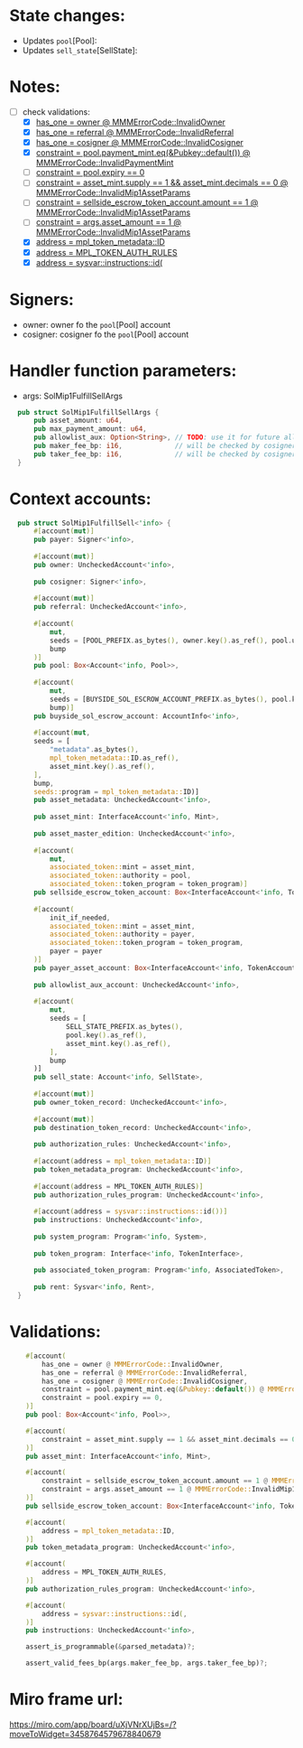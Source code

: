 # State changes:

- Updates `pool`[Pool]:
- Updates `sell_state`[SellState]:

# Notes:

- [ ] check validations:
  - [x] [has_one = owner @ MMMErrorCode::InvalidOwner](https://github.com/magicoss/mmm/blob/3e15732061ad03256b2570b78ff8018ba74ce039/programs/mmm/src/instructions/mip1/sol_mip1_fulfill_sell.rs#L51)
  - [x] [has_one = referral @ MMMErrorCode::InvalidReferral](https://github.com/magicoss/mmm/blob/3e15732061ad03256b2570b78ff8018ba74ce039/programs/mmm/src/instructions/mip1/sol_mip1_fulfill_sell.rs#L52)
  - [x] [has_one = cosigner @ MMMErrorCode::InvalidCosigner](https://github.com/magicoss/mmm/blob/3e15732061ad03256b2570b78ff8018ba74ce039/programs/mmm/src/instructions/mip1/sol_mip1_fulfill_sell.rs#L53)
  - [x] [constraint = pool.payment_mint.eq(&Pubkey::default()) @ MMMErrorCode::InvalidPaymentMint](https://github.com/magicoss/mmm/blob/3e15732061ad03256b2570b78ff8018ba74ce039/programs/mmm/src/instructions/mip1/sol_mip1_fulfill_sell.rs#L54)
  - [ ] [constraint = pool.expiry == 0](https://github.com/magicoss/mmm/blob/3e15732061ad03256b2570b78ff8018ba74ce039/programs/mmm/src/instructions/mip1/sol_mip1_fulfill_sell.rs#L55)
  - [ ] [constraint = asset_mint.supply == 1 && asset_mint.decimals == 0 @ MMMErrorCode::InvalidMip1AssetParams](https://github.com/magicoss/mmm/blob/3e15732061ad03256b2570b78ff8018ba74ce039/programs/mmm/src/instructions/mip1/sol_mip1_fulfill_sell.rs#L78)
  - [ ] [constraint = sellside_escrow_token_account.amount == 1 @ MMMErrorCode::InvalidMip1AssetParams](https://github.com/magicoss/mmm/blob/3e15732061ad03256b2570b78ff8018ba74ce039/programs/mmm/src/instructions/mip1/sol_mip1_fulfill_sell.rs#L89)
  - [ ] [constraint = args.asset_amount == 1 @ MMMErrorCode::InvalidMip1AssetParams](https://github.com/magicoss/mmm/blob/3e15732061ad03256b2570b78ff8018ba74ce039/programs/mmm/src/instructions/mip1/sol_mip1_fulfill_sell.rs#L90)
  - [x] [address = mpl_token_metadata::ID](https://github.com/magicoss/mmm/blob/3e15732061ad03256b2570b78ff8018ba74ce039/programs/mmm/src/instructions/mip1/sol_mip1_fulfill_sell.rs#L123)
  - [x] [address = MPL_TOKEN_AUTH_RULES](https://github.com/magicoss/mmm/blob/3e15732061ad03256b2570b78ff8018ba74ce039/programs/mmm/src/instructions/mip1/sol_mip1_fulfill_sell.rs#L126)
  - [x] [address = sysvar::instructions::id(](https://github.com/magicoss/mmm/blob/3e15732061ad03256b2570b78ff8018ba74ce039/programs/mmm/src/instructions/mip1/sol_mip1_fulfill_sell.rs#L129)

# Signers:

- owner: owner fo the `pool`[Pool] account
- cosigner: cosigner fo the `pool`[Pool] account

# Handler function parameters:

- args: SolMip1FulfillSellArgs
```rust
  pub struct SolMip1FulfillSellArgs {
      pub asset_amount: u64,
      pub max_payment_amount: u64,
      pub allowlist_aux: Option<String>, // TODO: use it for future allowlist_aux
      pub maker_fee_bp: i16,             // will be checked by cosigner
      pub taker_fee_bp: i16,             // will be checked by cosigner
  }
```

# Context accounts:

```rust
  pub struct SolMip1FulfillSell<'info> {
      #[account(mut)]
      pub payer: Signer<'info>,
  
      #[account(mut)]
      pub owner: UncheckedAccount<'info>,
  
      pub cosigner: Signer<'info>,
  
      #[account(mut)]
      pub referral: UncheckedAccount<'info>,
  
      #[account(
          mut,
          seeds = [POOL_PREFIX.as_bytes(), owner.key().as_ref(), pool.uuid.as_ref(,
          bump
      )]
      pub pool: Box<Account<'info, Pool>>,
  
      #[account(
          mut,
          seeds = [BUYSIDE_SOL_ESCROW_ACCOUNT_PREFIX.as_bytes(), pool.key().as_ref(,
          bump)]
      pub buyside_sol_escrow_account: AccountInfo<'info>,
  
      #[account(mut,
      seeds = [
          "metadata".as_bytes(),
          mpl_token_metadata::ID.as_ref(),
          asset_mint.key().as_ref(),
      ],
      bump,
      seeds::program = mpl_token_metadata::ID)]
      pub asset_metadata: UncheckedAccount<'info>,
  
      pub asset_mint: InterfaceAccount<'info, Mint>,
  
      pub asset_master_edition: UncheckedAccount<'info>,
  
      #[account(
          mut,
          associated_token::mint = asset_mint,
          associated_token::authority = pool,
          associated_token::token_program = token_program)]
      pub sellside_escrow_token_account: Box<InterfaceAccount<'info, TokenAccount>>,
  
      #[account(
          init_if_needed,
          associated_token::mint = asset_mint,
          associated_token::authority = payer,
          associated_token::token_program = token_program,
          payer = payer
      )]
      pub payer_asset_account: Box<InterfaceAccount<'info, TokenAccount>>,
  
      pub allowlist_aux_account: UncheckedAccount<'info>,
  
      #[account(
          mut,
          seeds = [
              SELL_STATE_PREFIX.as_bytes(),
              pool.key().as_ref(),
              asset_mint.key().as_ref(),
          ],
          bump
      )]
      pub sell_state: Account<'info, SellState>,
  
      #[account(mut)]
      pub owner_token_record: UncheckedAccount<'info>,
  
      #[account(mut)]
      pub destination_token_record: UncheckedAccount<'info>,
  
      pub authorization_rules: UncheckedAccount<'info>,
  
      #[account(address = mpl_token_metadata::ID)]
      pub token_metadata_program: UncheckedAccount<'info>,
  
      #[account(address = MPL_TOKEN_AUTH_RULES)]
      pub authorization_rules_program: UncheckedAccount<'info>,
  
      #[account(address = sysvar::instructions::id())]
      pub instructions: UncheckedAccount<'info>,
  
      pub system_program: Program<'info, System>,
  
      pub token_program: Interface<'info, TokenInterface>,
  
      pub associated_token_program: Program<'info, AssociatedToken>,
  
      pub rent: Sysvar<'info, Rent>,
  }
```

# Validations:

```rust
    #[account(
    	has_one = owner @ MMMErrorCode::InvalidOwner,
    	has_one = referral @ MMMErrorCode::InvalidReferral,
    	has_one = cosigner @ MMMErrorCode::InvalidCosigner,
    	constraint = pool.payment_mint.eq(&Pubkey::default()) @ MMMErrorCode::InvalidPaymentMint,
    	constraint = pool.expiry == 0,
    )]
    pub pool: Box<Account<'info, Pool>>,
```
```rust
    #[account(
    	constraint = asset_mint.supply == 1 && asset_mint.decimals == 0 @ MMMErrorCode::InvalidMip1AssetParams,
    )]
    pub asset_mint: InterfaceAccount<'info, Mint>,
```
```rust
    #[account(
    	constraint = sellside_escrow_token_account.amount == 1 @ MMMErrorCode::InvalidMip1AssetParams,
    	constraint = args.asset_amount == 1 @ MMMErrorCode::InvalidMip1AssetParams,
    )]
    pub sellside_escrow_token_account: Box<InterfaceAccount<'info, TokenAccount>>,
```
```rust
    #[account(
    	address = mpl_token_metadata::ID,
    )]
    pub token_metadata_program: UncheckedAccount<'info>,
```
```rust
    #[account(
    	address = MPL_TOKEN_AUTH_RULES,
    )]
    pub authorization_rules_program: UncheckedAccount<'info>,
```
```rust
    #[account(
    	address = sysvar::instructions::id(,
    )]
    pub instructions: UncheckedAccount<'info>,
```
```rust
    assert_is_programmable(&parsed_metadata)?;
```
```rust
    assert_valid_fees_bp(args.maker_fee_bp, args.taker_fee_bp)?;
```

# Miro frame url:

https://miro.com/app/board/uXjVNrXUjBs=/?moveToWidget=3458764579678840679
            